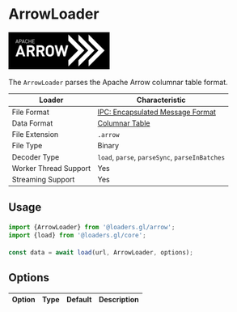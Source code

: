 # ArrowLoader

![arrow-logo](../images/apache-arrow-small.png)

The `ArrowLoader` parses the Apache Arrow columnar table format.

| Loader                | Characteristic                                                                                                                          |
| --------------------- | --------------------------------------------------------------------------------------------------------------------------------------- |
| File Format           | [IPC: Encapsulated Message Format](https://arrow.apache.org/docs/format/Columnar.html#serialization-and-interprocess-communication-ipc) |
| Data Format           | [Columnar Table](/docs/specifications/category-table)                                                                                   |
| File Extension        | `.arrow`                                                                                                                                |
| File Type             | Binary                                                                                                                                  |
| Decoder Type          | `load`, `parse`, `parseSync`, `parseInBatches`                                                                                          |
| Worker Thread Support | Yes                                                                                                                                     |
| Streaming Support     | Yes                                                                                                                                     |

## Usage

```typescript
import {ArrowLoader} from '@loaders.gl/arrow';
import {load} from '@loaders.gl/core';

const data = await load(url, ArrowLoader, options);
```

## Options

| Option | Type | Default | Description |
| ------ | ---- | ------- | ----------- |
